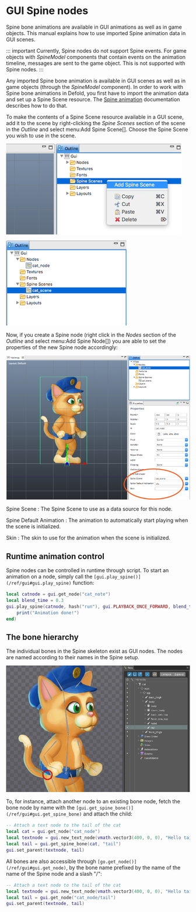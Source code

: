GUI Spine nodes
===============

Spine bone animations are available in GUI animations as well as in game objects. This manual explains how to use imported Spine animation data in GUI scenes.

::: important
Currently, Spine nodes do not support Spine events. For game objects with *SpineModel* components that contain events on the animation timeline, messages are sent to the game object. This is not supported with Spine nodes.
:::

Any imported Spine bone animation is available in GUI scenes as well as in game objects (through the *SpineModel* component). In order to work with Spine bone animations in Defold, you first have to import the animation data and set up a Spine Scene resource. The [Spine animation](/manuals/spine) documentation describes how to do that.

To make the contents of a Spine Scene resource available in a GUI scene, add it to the scene by right-clicking the *Spine Scenes* section of the scene in the *Outline* and select menu:Add Spine Scene[]. Choose the Spine Scene you wish to use in the scene.

![Add Spine Scene](images/gui/gui_spine_add_scene.png)

![Added Spine Scene](images/gui/gui_spine_added_scene.png)

Now, if you create a Spine node (right click in the *Nodes* section of the *Outline* and select menu:Add Spine Node[]) you are able to set the properties of the new Spine node accordingly:

![Spine node](images/gui/gui_spine_node.png)

Spine Scene
: The Spine Scene to use as a data source for this node.


Spine Default Animation
: The animation to automatically start playing when the scene is initialized.


Skin
: The skin to use for the animation when the scene is initialized.


## Runtime animation control

Spine nodes can be controlled in runtime through script. To start an animation on a node, simply call the `[gui.play_spine()](/ref/gui#gui.play_spine)` function:

```lua
local catnode = gui.get_node("cat_note")
local blend_time = 0.3
gui.play_spine(catnode, hash("run"), gui.PLAYBACK_ONCE_FORWARD, blend_time, function(self, node)
    print("Animation done!")
end)
```

## The bone hierarchy

The individual bones in the Spine skeleton exist as GUI nodes. The nodes are named according to their names in the Spine setup.

![Spine bone names](images/gui/gui_spine_bones.png)

To, for instance, attach another node to an existing bone node, fetch the bone node by name with the `[gui.get_spine_bone()](/ref/gui#gui.get_spine_bone)` and attach the child:

```lua
-- Attach a text node to the tail of the cat
local cat = gui.get_node("cat_node")
local textnode = gui.new_text_node(vmath.vector3(400, 0, 0), "Hello tail!")
local tail = gui.get_spine_bone(cat, "tail")
gui.set_parent(textnode, tail)
```

All bones are also accessible through `[go.get_node()](/ref/gui#gui.get_node)`, by the bone name prefixed by the name of the name of the Spine node and a slash "/":

```lua
-- Attach a text node to the tail of the cat
local textnode = gui.new_text_node(vmath.vector3(400, 0, 0), "Hello tail!")
local tail = gui.get_node("cat_node/tail")
gui.set_parent(textnode, tail)
```

